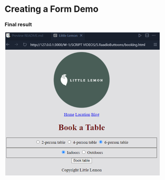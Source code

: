 # Creating a Form Demo

### Final result
<p align = "center">
  <img src= "./result.png" width=500>
</p>
